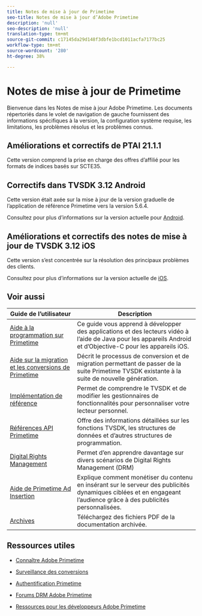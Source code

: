 ```yaml
---
title: Notes de mise à jour de Primetime
seo-title: Notes de mise à jour d’Adobe Primetime
description: 'null'
seo-description: 'null'
translation-type: tm+mt
source-git-commit: c17145da29d148f3dbfe1bcd1011acfa7177bc25
workflow-type: tm+mt
source-wordcount: '280'
ht-degree: 38%

---
```



# Notes de mise à jour de Primetime

Bienvenue dans les Notes de mise à jour Adobe Primetime. Les documents répertoriés dans le volet de navigation de gauche fournissent des informations spécifiques à la version, la configuration système requise, les limitations, les problèmes résolus et les problèmes connus.

## Améliorations et correctifs de PTAI 21.1.1

Cette version comprend la prise en charge des offres d’affilié pour les formats de indices basés sur SCTE35.

## Correctifs dans TVSDK 3.12 Android

Cette version était axée sur la mise à jour de la version graduelle de l’application de référence Primetime vers la version 5.6.4.

Consultez pour plus d’informations sur la version actuelle pour [Android](../release-notes/tvsdk-3x-android.md).

## Améliorations et correctifs des notes de mise à jour de TVSDK 3.12 iOS

Cette version s’est concentrée sur la résolution des principaux problèmes des clients.

Consultez pour plus d’informations sur la version actuelle de [iOS](../release-notes/tvsdk-3x-ios.md).

## Voir aussi

| Guide de l’utilisateur | Description |
|--- |--- |
| [Aide à la programmation sur Primetime](/help/programming/home.md) | Ce guide vous apprend à développer des applications et des lecteurs vidéo à l’aide de Java pour les appareils Android et d’Objective-C pour les appareils iOS. |
| [Aide sur la migration et les conversions de Primetime](/help/migration-guides/home.md) | Décrit le processus de conversion et de migration permettant de passer de la suite Primetime TVSDK existante à la suite de nouvelle génération. |
| [Implémentation de référence](/help/android-reference-implementation/home.md) | Permet de comprendre le TVSDK et de modifier les gestionnaires de fonctionnalités pour personnaliser votre lecteur personnel. |
| [Références API Primetime](/help/reference/api-references.md) | Offre des informations détaillées sur les fonctions TVSDK, les structures de données et d’autres structures de programmation. |
| [Digital Rights Management](/help/digital-rights-management/home.md) | Permet d’en apprendre davantage sur divers scénarios de Digital Rights Management (DRM) |
| [Aide de Primetime Ad Insertion](/help/dynamic-ad-insertion/home.md) | Explique comment monétiser du contenu en insérant sur le serveur des publicités dynamiques ciblées et en engageant l’audience grâce à des publicités personnalisées. |
| [Archives](https://helpx.adobe.com/primetime/archives.html) | Téléchargez des fichiers PDF de la documentation archivée. |

## Ressources utiles

* [Connaître Adobe Primetime](https://www.adobe.com/in/marketing/primetime.html)

* [Surveillance des conversions](https://tve.helpdocsonline.com/concurrency-monitoring-introduction)

* [Authentification Primetime](https://tve.helpdocsonline.com/home)

* [Forums DRM Adobe Primetime](https://forums.adobe.com/community/adobe_access)

* [Ressources pour les développeurs Adobe Primetime](https://www.adobe.com/devnet/primetime.html)
